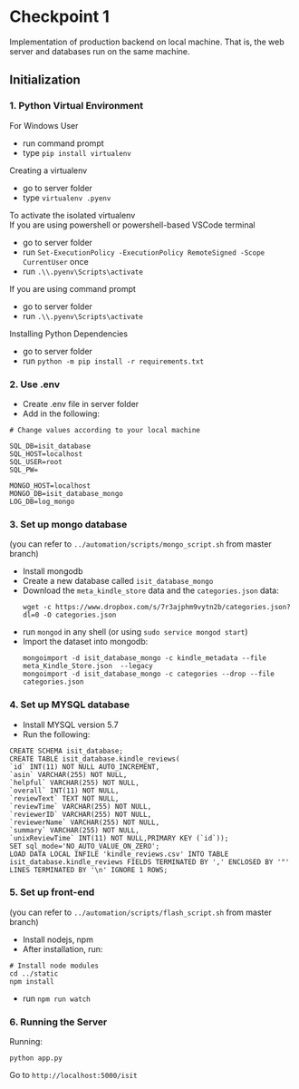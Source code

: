 # Checkpoint 1
Implementation of production backend on local machine. That is, the web server and databases run on the same machine.

## Initialization

### 1. Python Virtual Environment
For Windows User
- run command prompt
- type `pip install virtualenv`

Creating a virtualenv
- go to server folder
- type `virtualenv .pyenv`

To activate the isolated virtualenv  
If you are using powershell or powershell-based VSCode terminal
- go to server folder
- run `Set-ExecutionPolicy -ExecutionPolicy RemoteSigned -Scope CurrentUser` once
- run `.\\.pyenv\Scripts\activate`

If you are using command prompt
- go to server folder
- run `.\\.pyenv\Scripts\activate`

Installing Python Dependencies
- go to server folder
- run `python -m pip install -r requirements.txt`

### 2. Use .env
- Create .env file in server folder
- Add in the following:
```
# Change values according to your local machine

SQL_DB=isit_database
SQL_HOST=localhost
SQL_USER=root
SQL_PW=

MONGO_HOST=localhost
MONGO_DB=isit_database_mongo
LOG_DB=log_mongo
```
### 3. Set up mongo database
(you can refer to `../automation/scripts/mongo_script.sh` from master branch)
- Install mongodb
- Create a new database called `isit_database_mongo`
- Download the `meta_kindle_store` data and the `categories.json` data:
  ```
  wget -c https://www.dropbox.com/s/7r3ajphm9vytn2b/categories.json?dl=0 -O categories.json
  ```
- run `mongod` in any shell (or using `sudo service mongod start`)
- Import the dataset into mongodb:
  ```
  mongoimport -d isit_database_mongo -c kindle_metadata --file meta_Kindle_Store.json  --legacy
  mongoimport -d isit_database_mongo -c categories --drop --file categories.json
  ``` 

### 4. Set up MYSQL database
- Install MYSQL version 5.7
- Run the following:
```
CREATE SCHEMA isit_database;
CREATE TABLE isit_database.kindle_reviews(
`id` INT(11) NOT NULL AUTO_INCREMENT,
`asin` VARCHAR(255) NOT NULL,
`helpful` VARCHAR(255) NOT NULL,
`overall` INT(11) NOT NULL,
`reviewText` TEXT NOT NULL,
`reviewTime` VARCHAR(255) NOT NULL,
`reviewerID` VARCHAR(255) NOT NULL,
`reviewerName` VARCHAR(255) NOT NULL,
`summary` VARCHAR(255) NOT NULL,
`unixReviewTime` INT(11) NOT NULL,PRIMARY KEY (`id`));
SET sql_mode='NO_AUTO_VALUE_ON_ZERO';
LOAD DATA LOCAL INFILE 'kindle_reviews.csv' INTO TABLE isit_database.kindle_reviews FIELDS TERMINATED BY ',' ENCLOSED BY '"' LINES TERMINATED BY '\n' IGNORE 1 ROWS;
```

### 5. Set up front-end
(you can refer to `../automation/scripts/flash_script.sh` from master branch)
- Install nodejs, npm
- After installation, run:
```
# Install node modules
cd ../static
npm install
```
- run `npm run watch`

### 6. Running the Server
Running:
```
python app.py
```
Go to `http://localhost:5000/isit` 